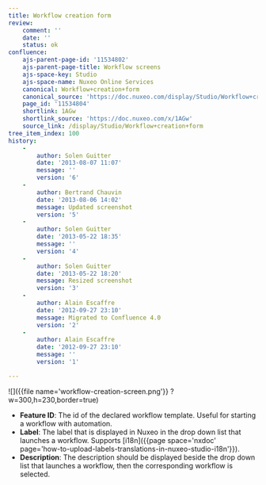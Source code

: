 ```yaml
---
title: Workflow creation form
review:
    comment: ''
    date: ''
    status: ok
confluence:
    ajs-parent-page-id: '11534802'
    ajs-parent-page-title: Workflow screens
    ajs-space-key: Studio
    ajs-space-name: Nuxeo Online Services
    canonical: Workflow+creation+form
    canonical_source: 'https://doc.nuxeo.com/display/Studio/Workflow+creation+form'
    page_id: '11534804'
    shortlink: 1AGw
    shortlink_source: 'https://doc.nuxeo.com/x/1AGw'
    source_link: /display/Studio/Workflow+creation+form
tree_item_index: 100
history:
    -
        author: Solen Guitter
        date: '2013-08-07 11:07'
        message: ''
        version: '6'
    -
        author: Bertrand Chauvin
        date: '2013-08-06 14:02'
        message: Updated screenshot
        version: '5'
    -
        author: Solen Guitter
        date: '2013-05-22 18:35'
        message: ''
        version: '4'
    -
        author: Solen Guitter
        date: '2013-05-22 18:20'
        message: Resized screenshot
        version: '3'
    -
        author: Alain Escaffre
        date: '2012-09-27 23:10'
        message: Migrated to Confluence 4.0
        version: '2'
    -
        author: Alain Escaffre
        date: '2012-09-27 23:10'
        message: ''
        version: '1'

---
```

![]({{file name='workflow-creation-screen.png'}} ?w=300,h=230,border=true)

*   **Feature ID**: The id of the declared workflow template. Useful for starting a workflow with automation.
*   **Label**: The label that is displayed in Nuxeo in the drop down list that launches a workflow. Supports [i18n]({{page space='nxdoc' page='how-to-upload-labels-translations-in-nuxeo-studio-i18n'}}).
*   **Description**: The description should be displayed beside the drop down list that launches a workflow, then the corresponding workflow is selected.

